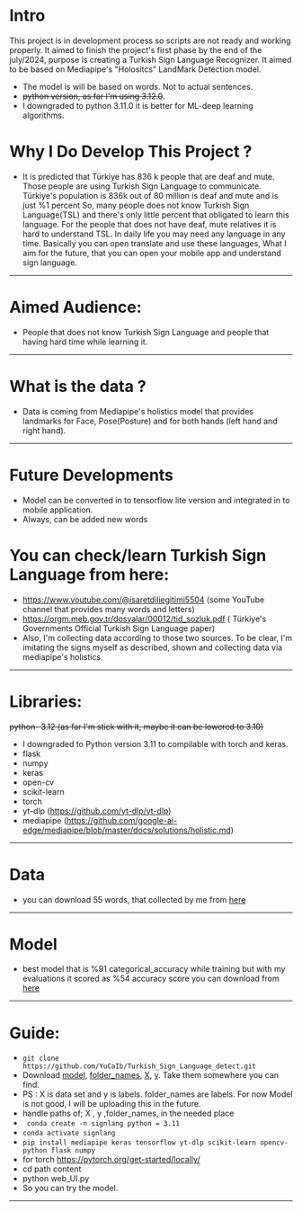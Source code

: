 # Intro
This project is in development process so scripts are not ready and working properly. It aimed to finish the project's first phase by the end of the july/2024, purpose is creating a Turkish Sign Language Recognizer.
It aimed to be based on Mediapipe's "Holositcs" LandMark Detection model.

* The model is will be based on words. Not to actual sentences.
* ~~python version, as far I'm using 3.12.0~~.
* I downgraded to python 3.11.0 it is better for ML-deep learning algorithms.

# Why I Do Develop This Project ?
* It is predicted that Türkiye has 836 k people that are deaf and mute.  Those people are using Turkish Sign Language to communicate. Türkiye's population is 836k out of  80 million is deaf and mute and  is just %1 percent
So, many people does not know Turkish Sign Language(TSL) and there's only little percent that obligated to learn this language.
For the people that does not have deaf, mute relatives it is hard to understand TSL. In daily life you may need any language in any time.
Basically you can open translate and use these languages, What I aim for the future, that you can open your mobile app and understand sign language.
---
# Aimed Audience:
* People that does not know Turkish Sign Language and people that having hard time while learning it.
---
# What is the data ?
* Data is coming from Mediapipe's holistics model that provides landmarks for Face, Pose(Posture) and for both hands (left hand and right hand).
---
# Future Developments
* Model can be converted in to tensorflow lite version and integrated in to mobile application.
* Always, can be added new words

# You can check/learn Turkish Sign Language from here:
* https://www.youtube.com/@isaretdiliegitimi5504 (some YouTube channel that provides many words and letters)
* https://orgm.meb.gov.tr/dosyalar/00012/tid_sozluk.pdf ( Türkiye's Governments Official Turkish Sign Language paper)
* Also, I'm collecting data according to those two sources. To be clear, I'm imitating the signs myself as described, shown and collecting data via mediapipe's holistics.
---
# Libraries:
~~python- 3.12 (as far I'm stick with it, maybe it can be lowered to 3.10)~~
* I downgraded to  Python version 3.11 to compilable with torch and keras.
* flask
* numpy 
* keras
* open-cv
* scikit-learn
* torch
* yt-dlp (https://github.com/yt-dlp/yt-dlp)
* mediapipe (https://github.com/google-ai-edge/mediapipe/blob/master/docs/solutions/holistic.md)
---
# Data
* you can download 55 words, that collected by me from [here](https://drive.google.com/drive/folders/1OlvLZqXLRrz1OcG1FgIaLKxNSDGFRCaB?usp=sharing)
---
# Model
* best model that is %91 categorical_accuracy while training but with my evaluations it scored as %54 accuracy score you can download from [here](https://drive.google.com/file/d/1vZubaYU6Hsywn7a7QG4az84W1qMfPjPU/view?usp=sharing)
---
# Guide:
* `git clone https://github.com/YuCaIb/Turkish_Sign_Language_detect.git`
* Download [model](https://drive.google.com/file/d/1vZubaYU6Hsywn7a7QG4az84W1qMfPjPU/view?usp=sharing), [folder_names](https://drive.google.com/file/d/10iK4knCaSd0GX5_at4U-7tNLFD2TRFWK/view?usp=sharing), [X](https://drive.google.com/file/d/19WKcmDOSoD3twRdYHoYgiXUMzEl3X7bR/view?usp=sharing), [y](https://drive.google.com/file/d/1ys_LffT-W9YNZeoI-bfJjz8sUNuUfcl0/view?usp=sharing). Take them somewhere you can find.
* PS : X is data set and y is labels. folder_names are labels. For now Model is not good, I will be uploading this in the future.
* handle paths of; X , y ,folder_names, in the needed place  
* ` conda create -n signlang python = 3.11`
* `conda activate signlang`
* `pip install mediapipe keras tensorflow yt-dlp scikit-learn opencv-python flask numpy`
* for torch https://pytorch.org/get-started/locally/
* cd path content
* python web_UI.py
* So you can try the model.
---
